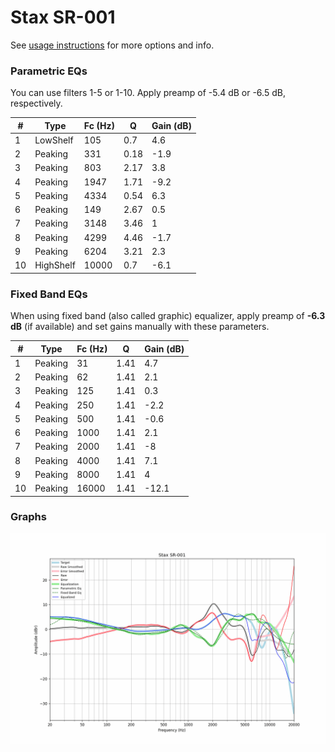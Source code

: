 # Stax SR-001
See [usage instructions](https://github.com/jaakkopasanen/AutoEq#usage) for more options and info.

### Parametric EQs
You can use filters 1-5 or 1-10. Apply preamp of -5.4 dB or -6.5 dB, respectively.

|   # | Type      |   Fc (Hz) |    Q |   Gain (dB) |
|-----|-----------|-----------|------|-------------|
|   1 | LowShelf  |       105 | 0.7  |         4.6 |
|   2 | Peaking   |       331 | 0.18 |        -1.9 |
|   3 | Peaking   |       803 | 2.17 |         3.8 |
|   4 | Peaking   |      1947 | 1.71 |        -9.2 |
|   5 | Peaking   |      4334 | 0.54 |         6.3 |
|   6 | Peaking   |       149 | 2.67 |         0.5 |
|   7 | Peaking   |      3148 | 3.46 |         1   |
|   8 | Peaking   |      4299 | 4.46 |        -1.7 |
|   9 | Peaking   |      6204 | 3.21 |         2.3 |
|  10 | HighShelf |     10000 | 0.7  |        -6.1 |

### Fixed Band EQs
When using fixed band (also called graphic) equalizer, apply preamp of **-6.3 dB** (if available) and set gains manually with these parameters.

|   # | Type    |   Fc (Hz) |    Q |   Gain (dB) |
|-----|---------|-----------|------|-------------|
|   1 | Peaking |        31 | 1.41 |         4.7 |
|   2 | Peaking |        62 | 1.41 |         2.1 |
|   3 | Peaking |       125 | 1.41 |         0.3 |
|   4 | Peaking |       250 | 1.41 |        -2.2 |
|   5 | Peaking |       500 | 1.41 |        -0.6 |
|   6 | Peaking |      1000 | 1.41 |         2.1 |
|   7 | Peaking |      2000 | 1.41 |        -8   |
|   8 | Peaking |      4000 | 1.41 |         7.1 |
|   9 | Peaking |      8000 | 1.41 |         4   |
|  10 | Peaking |     16000 | 1.41 |       -12.1 |

### Graphs
![](./Stax%20SR-001.png)
